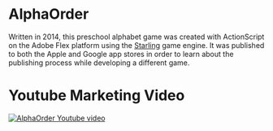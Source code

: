 # AlphaOrder

Written in 2014, this preschool alphabet game was created with ActionScript on the Adobe Flex platform using the [Starling](https://gamua.com/starling/) game engine. It was published to both the Apple and Google app stores in order to learn about the publishing process while developing a different game.

# Youtube Marketing Video

[![AlphaOrder Youtube video](https://img.youtube.com/vi/uNiSa68CnKA/hqdefault.jpg)](https://youtu.be/uNiSa68CnKA?si=hsLD9dImVB7bTDDI)
